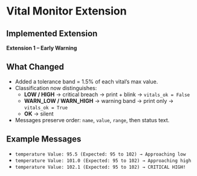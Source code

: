 # Vital Monitor Extension

## Implemented Extension
**Extension 1 – Early Warning**

## What Changed
- Added a tolerance band = 1.5% of each vital’s max value.
- Classification now distinguishes:
  - **LOW / HIGH** → critical breach → print + blink → `vitals_ok = False`
  - **WARN_LOW / WARN_HIGH** → warning band → print only → `vitals_ok = True`
  - **OK** → silent
- Messages preserve order: `name`, `value`, `range`, then status text.

## Example Messages
- `temperature Value: 95.5 (Expected: 95 to 102) → Approaching low`
- `temperature Value: 101.0 (Expected: 95 to 102) → Approaching high`
- `temperature Value: 102.1 (Expected: 95 to 102) → CRITICAL HIGH!`


<!-- # Programming Paradigms

Health Monitoring Systems

[Here is an article that helps to understand the Adult Vital Signs](https://en.wikipedia.org/wiki/Vital_signs)

[Here is a reference to Medical monitoring](https://en.wikipedia.org/wiki/Monitoring_(medicine))

## Purpose

Continuous monitoring of vital signs, such as respiration and heartbeat, plays a crucial role in early detection and prediction of conditions that may affect the wellbeing of a patient. 

Monitoring requires accurate reading and thresholding of the vitals.

## Issues

- The code here has high complexity in a single function.
- The code is not modular 
- The tests are not complete - they do not cover all the needs of a consumer

## Tasks

1. Reduce the cyclomatic complexity.
1. Separate pure functions from I/O
1. Avoid duplication - functions that do nearly the same thing
1. Complete the tests - cover all conditions. 

## Self-evaluation

How well does our code hold-out in the rapidly evolving [WHDS](https://www.ncbi.nlm.nih.gov/pmc/articles/PMC6111409/)?
Can we add future functionality without disturbing existing features? Can we do it with low effort and high reliability?

## The future

- May need new vital signs
- A vendor may provide additional vital readings (e.g., blood pressure)
- Limits may change based on the age of a patient

> Predicting the future requires Astrology!

## Keep it simple and testable

Shorten the Semantic distance

- Procedural to express sequence
- Functional to express relation between input and output
- Object oriented to encapsulate state with actions
- Aspect oriented to capture repeating aspects
 -->
